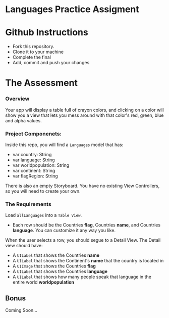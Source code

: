 # Languages Practice Assigment

# Github Instructions
- Fork this repository.
- Clone it to your machine
- Complete the final
- Add, commit and push your changes

# The Assessment

### Overview

Your app will display a table full of crayon colors, and clicking on a color will show you a view that lets you mess around with that color's red, green, blue and alpha values.

### Project Componenets:

Inside this repo, you will find a ```Languages``` model that has:
 - var country: String
 - var language: String
 - var worldpopulation: String
 - var continent: String
 - var flagRegion: String

There is also an empty Storyboard.  You have no existing View Controllers, so you will need to create your own.

### The Requirements 

Load ```allLanguages``` into a ```Table View```.  

- Each row should be the Countries **flag**, Countries **name**, and Countries **language**.
 You can customize it any way you like.
 
When the user selects a row, you should segue to a Detail View. The Detail view should have:

- A ```UILabel``` that shows the Countries **name** 
- A ```UILabel``` that shows the Continent's **name** that the country is located in 
- A ```UIImage``` that shows the Countries **flag** 
- A ```UILabel``` that shows the Countries **language** 
- A ```UILabel``` that shows how many people speak that language in the entire world **worldpopulation** 

## Bonus 
Coming Soon...
